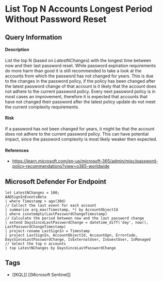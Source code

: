 # List Top N Accounts Longest Period Without Password Reset

## Query Information

#### Description
List the top N (based on *LatestNChanges*) with the longest time between now and their last password reset. While password expiration requirements do more harm than good it is still recommended to take a look at the accounts from which the password has not changed for years. This is due to the changes in the password policy, if the policy has been changed after the latest password change of that account is it likely that the account does not adhere to the current password policy. Every next password policy is in most cases an improvement, therefore it is expected that accounts that have not changed their password after the latest policy update do not meet the current complexity requirements.
#### Risk
If a password has not been changed for years, it might be that the account does not adhere to the current password policy. This can have potential impact, since the password complexity is most likely weaker then expected.
#### References
- https://learn.microsoft.com/en-us/microsoft-365/admin/misc/password-policy-recommendations?view=o365-worldwide
## Microsoft Defender For Endpoint
```kusto
let LatestNChanges = 100;
AADSignInEventsBeta
| where Timestamp > ago(30d)
// Collect the last event for each account
| summarize arg_max(Timestamp, *) by AccountObjectId
| where isnotempty(LastPasswordChangeTimestamp)
// Calculate the period between now and the last password change
| extend DaysSinceLastPasswordChange = datetime_diff('day', now(), LastPasswordChangeTimestamp)
| project-rename LastSignIn = Timestamp
| project LastSignIn, AccountObjectId, AccountUpn, ErrorCode, DaysSinceLastPasswordChange, IsExternalUser, IsGuestUser, IsManaged
// Select the top n accounts
| top LatestNChanges by DaysSinceLastPasswordChange
```
## Tags
- [[KQL]] [[Microsoft Sentinel]]